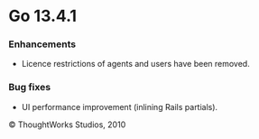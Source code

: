 
 

Go 13.4.1<!-- {.collapsible-heading onclick="toggleCollapse($(this));"} -->
=========

### Enhancements<!-- {.collapsible-heading onclick="toggleCollapse($(this));"} -->

-   Licence restrictions of agents and users have been removed.

### Bug fixes<!-- {.collapsible-heading onclick="toggleCollapse($(this));"} -->

-   UI performance improvement (inlining Rails partials).





© ThoughtWorks Studios, 2010

